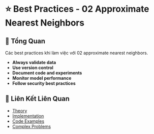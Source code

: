 # ⭐ Best Practices - 02 Approximate Nearest Neighbors

## 🎯 Tổng Quan

Các best practices khi làm việc với 02 approximate nearest neighbors.

- **Always validate data**
- **Use version control**
- **Document code and experiments**
- **Monitor model performance**
- **Follow security best practices**

## 🔗 Liên Kết Liên Quan

- [Theory](./THEORY_02_approximate_nearest_neighbors.md)
- [Implementation](./IMPLEMENTATION_02_approximate_nearest_neighbors.md)
- [Code Examples](./CODE_EXAMPLES_02_approximate_nearest_neighbors.md)
- [Complex Problems](./COMPLEX_PROBLEMS.md)
